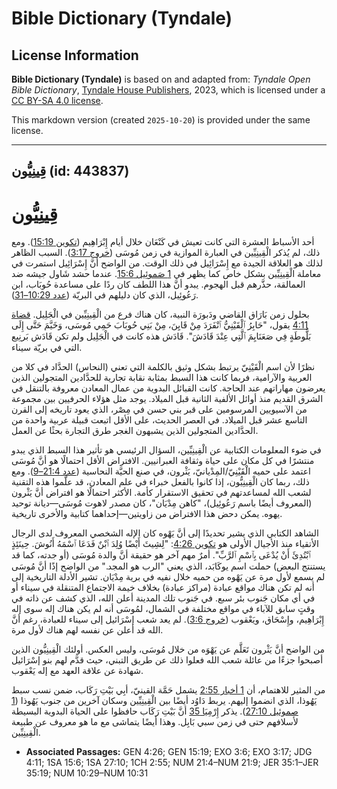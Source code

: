 # Bible Dictionary (Tyndale)

## License Information

**Bible Dictionary (Tyndale)** is based on and adapted from: _Tyndale Open Bible Dictionary_, [Tyndale House Publishers](https://tyndaleopenresources.com/), 2023, which is licensed under a [CC BY-SA 4.0 license](https://creativecommons.org/licenses/by-sa/4.0/legalcode.en).

This markdown version (created `2025-10-20`) is provided under the same license.



--------------------------------

## قِينِيُّون (id: 443837)

قِينِيُّون
==========

أحد الأسباط العشرة التي كانت تعيش في كَنْعَان خلال أيام إِبْرَاهِيم ([تكوين 15:19](https://ref.ly/Gen15:19)). ومع ذلك، لم يُذكر الْقِينِيِّين في العبارة الموازية في زمن مُوسَى ([خروج 3:17](https://ref.ly/Exod3:17)). السبب الظاهر لذلك هو العلاقة الجيدة مع إِسْرَائِيل في ذلك الوقت. من الواضح أنَّ إِسْرَائِيل استمرت في معاملة الْقِينِيِّين بشكل خاص كما يظهر في [1 صَموئِيل 15:6](https://ref.ly/1Sam15:6). عندما حشد شَاول جيشه ضد العمالقة، حذَّرهم قبل الهجوم. يبدو أنَّ هذا اللطف كان ردًا على مساعدة حُوبَاب، ابن رَعُوئِيل، الذي كان دليلهم في البريّة ([عدد 10:29–31](https://ref.ly/Num10:29-Num10:31)).

بحلول زمن بَارَاق القاضي ودَبورَة النبية، كان هناك فرع من الْقِينِيِّين في الْجَلِيل. [قضاة 4:11](https://ref.ly/Judg4:11) يقول، "حَابِرُ ٱلْقَيْنِيُّ ٱنْفَرَدَ مِنْ قَايِنَ، مِنْ بَنِي حُوبَابَ حَمِي مُوسَى، وَخَيَّمَ حَتَّى إِلَى بَلُّوطَةٍ فِي صَعَنَايِمَ ٱلَّتِي عِنْدَ قَادَشَ". قَادَش هذه كانت في الْجَلِيل ولم تكن قَادَش بَرنِيع التي في بريّة سيناء.

نظرًا لأن اسم الْقَيْنِيّ يرتبط بشكل وثيق بالكلمة التي تعني (النحاس) الحدَّاد في كلا من العربية والآرامية، فربما كانت هذا السبط بمثابة نقابة تجارية للحدَّادين المتجولين الذين يعرضون مهاراتهم عند الحاجة. كانت القبائل البدوية من عمال المعادن معروفة بالتنقل في الشرق القديم منذ أوائل الألفية الثانية قبل الميلاد. يوجد مثل هؤلاء الحرفيين بين مجموعة من الآسيويين المرسومين على قبر بني حسن في مِصْر، الذي يعود تاريخه إلى القرن التاسع عشر قبل الميلاد. في العصر الحديث، على الأقل اتبعت قبيلة عربية واحدة من الحدَّادين المتجولين الذين يشبهون الغجر طرق التجارة بحثًا عن العمل.

في ضوء المعلومات الكتابية عن الْقِينِيِّين، السؤال الرئيسي هو تأثير هذا السبط الذي يبدو منتشرًا في كل مكان على حياة وثقافة العبرانيين. الافتراض الأقل احتمالًا هو أنَّ مُوسَى اعتمد على حميه الْقَيْنِيّ/المِدْيانيّ، يَثْرون، في صنع الحيَّة النحاسية ([عدد 21:4–9](https://ref.ly/Num21:4-Num21:9)). ومع ذلك، ربما كان الْقِينِيُّون، إذا كانوا بالفعل خبراء في علم المعادن، قد علَّموا هذه التقنية لشعب الله لمساعدتهم في تحقيق الاستقرار كأمة. الأكثر احتمالًا هو افتراض أنَّ يَثْرون (المعروف أيضًا باسم رَعُوئِيل)، "كاهن مِدْيَان"، كان مصدر لاهوت مُوسَى—ديانة توحيد يهوه. يمكن دحض هذا الافتراض من زاويتين—إحداهما كتابية والأخرى تاريخية.

الشاهد الكتابي الذي يشير تحديدًا إلى أنَّ يَهْوه كان الإله الشخصي المعروف لدى الرجال الأتقياء منذ الأجيال الأولى هو [تكوين 4:26](https://ref.ly/Gen4:26): "لِشِيثَ أَيْضًا وُلِدَ ٱبْنٌ فَدَعَا ٱسْمَهُ أَنُوشَ. حِينَئِذٍ ٱبْتُدِئَ أَنْ يُدْعَى بِٱسْمِ ٱلرَّبِّ". أمرٌ مهم آخر هو حقيقة أنَّ والدة مُوسَى (أو جدته، كما قد يستنتج البعض) حملت اسم يوكَابَد، الذي يعني "الرب هو المجد." من الواضح إذًا أنَّ مُوسَى لم يسمع لأول مرة عن يَهْوه من حميه خلال نفيه في برية مِدْيَان. تشير الأدلة التاريخية إلى أنه لم تكن هناك مواقع عبادة (مراكز عبادة) بخلاف خيمة الاجتماع المتنقلة في سيناء أو في أي مكان جَنوب بئر سبع. في جَنوب تلك المدينة أعلن الله، الذي كشف عن ذاته في وقتٍ سابق للآباء في مواقع مختلفة في الشمال، لمُوسَى أنه لم يكن هناك إله سوى إله إِبْرَاهِيم، وإِسْحَاق، ويَعْقوب ([خروج 3:6](https://ref.ly/Exod3:6)). لم يعد شعب إسْرَائيل إلى سيناء للعبادة، رغم أنَّ الله قد أعلن عن نفسه لهم هناك لأول مرة.

من الواضح أنَّ يَثْرون تَعَلَّم عن يَهْوَه من خلال مُوسَى، وليس العكس. أولئك الْقِينِيُّون الذين أصبحوا جزءًا من عائلة شعب الله فعلوا ذلك عن طريق التبني، حيث قدَّم لهم بنو إسْرَائيل شهادة عن علاقة العهد مع إله يَعْقوب.

من المثير للاهتمام، أن [1 أخبار 2:55](https://ref.ly/1Chr2:55) يشمل حَمَّة القينيّ، أبِي بَيْتِ رَكَاب، ضمن نسب سبط يَهُوذا، الذي انضموا إليهم. يربط دَاوُد أيضًا بين الْقِينِيِّين وسكان آخرين من جنوب يَهُوذا ([1 صموئيل 27:10](https://ref.ly/1Sam27:10)). يذكر [إِرْمِيَا 35](https://ref.ly/Jer35:1-Jer35:19) أنَّ بَيْتِ رَكَاب حافظوا على الحياة البدوية البسيطة لأسلافهم حتى في زمن سبي بَابِل. وهذا أيضًا يتماشى مع ما هو معروف عن طبيعة الْقِينِيِّين.

* **Associated Passages:** GEN 4:26; GEN 15:19; EXO 3:6; EXO 3:17; JDG 4:11; 1SA 15:6; 1SA 27:10; 1CH 2:55; NUM 21:4–NUM 21:9; JER 35:1–JER 35:19; NUM 10:29–NUM 10:31

